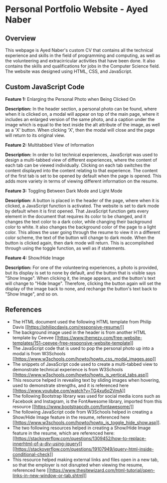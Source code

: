 # Personal Portfolio Website - Ayed Naber

## Overview
This webpage is Ayed Naber's custom CV that contains all the technical experience and skills in the field of programming and computing, as well as the volunteering and extracirricular activities that have been done. It also contains the skills and qualifications for jobs in the Computer Science field. The website was designed using HTML, CSS, and JavaScript.

## Custom JavaScript Code

**Feature 1:** Enlarging the Personal Photo when Being Clicked On

**Description:** In the header section, a personal photo can be found, where when it is clicked on, a modal will appear on top of the main page, where it includes an enlarged version of the same photo, and a caption under the image which is equal to the text inside the alt attribute of the image, as well as a 'X' button. When clicking 'X', then the modal will close and the page will return to its original view.

**Feature 2:** Multitabbed View of Information

**Description:** In order to list technical experiences, JavaScript was used to design a multi-tabbed view of different experiences, where the content of each tab can be viewed individually. Clicking on each tab switches the content displayed into the content relating to that experience. The content of the first tab is set to be opened by default when the page is opened. This adds more variety in terms of viewing different information on the resume.

**Feature 3:** Toggling Between Dark Mode and Light Mode

**Description:** A button is placed in the header of the page, where when it is clicked, a JavaScript function is activated. The website is set to dark mode by default when it is first opened. That JavaScript function gets every element in the document that requires its color to be changed, and it changes the text color to a dark color, while changing their background color to white. It also changes the background color of the page to a light color. This allows the user going through the resume to view it in a different color scheme, the text of the button will change to dark mode. When the button is clicked again, then dark mode will return. This is accomplished through using the toggle function, as well as if statements.

**Feature 4:** Show/Hide Image

**Description:** For one of the volunteering experiences, a photo is provided, but its display is set to none by default, and the button that is visible says "Show Image". When clicking it, the image appears, and the button's text will change to "Hide Image". Therefore, clicking the button again will set the display of the image back to none, and rechange the button's text back to "Show Image", and so on.



## References
- The HTML document used the following HTML template from Philip Davis
[[https://philipcdavis.com/responsive-resume/]]
- The background image used in the header is from another HTML template by Ceevee [[https://www.themezy.com/free-website-templates/151-ceevee-free-responsive-website-template]]
- The JavaScript code that is used to pop the personal photo up into a modal is from W3Schools [[https://www.w3schools.com/howto/howto_css_modal_images.asp]]
- The snippets of JavaScript code used to create a multi-tabbed view to demonstrate technical experience is from W3Schools [[https://www.w3schools.com/howto/howto_js_vertical_tabs.asp]]
- This resource helped in revealing text by sliding images when hovering, used to demonstrate strengths, and it is referenced here [[https://www.youtube.com/watch?v=TG4xu6q2VmA]]
- The following Bootstrap library was used for social media icons such as Facebook and Instagram, is the FontAwesome library, imported from this resource [[https://www.bootstrapcdn.com/fontawesome/]]
- The following JavaScript code from W3Schools helped in creating a Show/Hide Image feature in the resume, referenced here [[https://www.w3schools.com/howto/howto_js_toggle_hide_show.asp]].
- The two following resources helped in creating a Show/Hide Image feature in the resume, which are referenced here: 
[[https://stackoverflow.com/questions/1309452/how-to-replace-innerhtml-of-a-div-using-jquery]]
[[https://stackoverflow.com/questions/19107949/jquery-html-inside-conditional-check]]
- This resource helped making external links and files open in a new tab, so that the employer is not disrupted when viewing the resume, referenced here [[https://www.thesitewizard.com/html-tutorial/open-links-in-new-window-or-tab.shtml]]



 

